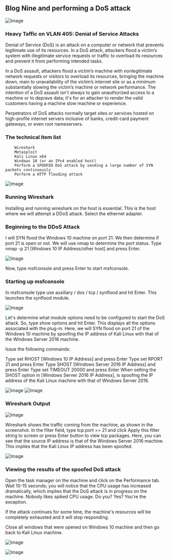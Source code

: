 ## Blog Nine and performing a DoS attack

![Image](https://themaverick.github.io/seniordesign/gifs/DDoS.gif)

### Heavy Taffic on VLAN 405: Denial of Service Attacks
Denial of Service (DoS) is an attack on a computer or network that prevents legitimate use of its resources. In a DoS attack, attackers flood a victim’s system with illegitimate service requests or traffic to overload its resources and prevent it from performing intended tasks.

In a DoS assault, attackers flood a victim’s machine with nonlegitimate network requests or visitors to overload its resources, bringing the machine down, main to unavailability of the victim’s internet site or as a minimum substantially slowing the victim’s machine or network performance. The intention of a DoS assault isn't always to gain unauthorized access to a machine or to deprave data; it's for an attacker to render the valid customers having a machine slow machine or experience.

Perpetrators of DoS attacks normally target sites or services hosted on high-profile internet servers inclusive of banks, credit-card payment gateways, or even root nameservers.

### The technical item list
```
    Wireshark
    Metasploit
    Kali Linux x64
    Windows 10 (or an IPv4 enabled host)
    Perform a SPOOFED DoS attack by sending a large number of SYN packets continuously
    Perform a HTTP flooding attack
```
 
![Image](https://i.imgur.com/CI7jNog.png)

### Running Wireshark

Installing and running wireshark on the host is essential. This is the host where we will attempt a DDoS attack. Select the ethernet adapter. 


### Beginning to the DDoS Attack

I will SYN flood the Windows 10 machine on port 21. We then determine if port 21 is open or not. We will use nmap to determine the port status. Type nmap -p 21 [Windows 10 IP Address/other host] and press Enter.


![Image](https://i.imgur.com/8ig9vNs.png)

Now, type msfconsole and press Enter to start msfconsole.

### Starting up msfconsole

In msfconsole type use auxiliary / dos / tcp / synflood and hit Enter. This launches the synflood module.

![Image](https://i.imgur.com/xNidj2h.png)

Let's determine what module options need to be configured to start the DoS attack. So, type show options and hit Enter. This displays all the options associated with the plug-in. Here, we will SYN flood on port 21 of the Windows 10 machine by spoofing the IP address of Kali Linux with that of the Windows Server 2016 machine.

Issue the following commands:

Type set RHOST [Windows 10 IP Address] and press Enter 
Type set RPORT 21 and press Enter Type SHOST [Windows Server 2016 IP Address] and press 
Enter Type set TIMEOUT 20000 and press Enter
When setting the SHOST option in [Windows Server 2016 IP Address], is spoofing the IP address of the Kali Linux machine with that of Windows Server 2016.

![Image](https://i.imgur.com/iS0JIAf.png)
![Image](https://i.imgur.com/9OIjJzY.png)

### Wireshark Output

![Image](https://i.imgur.com/q6twWTY.png)

Wireshark shows the traffic coming from the machine, as shown in the screenshot. In the filter field, type tcp.port == 21 and click Apply this filter string to screen or press Enter button to view tcp packages. Here, you can see that the source IP address is that of the Windows Server 2016 machine. This implies that the Kali Linux IP address has been spoofed.

![Image](https://i.imgur.com/f4W0IXg.png)

### Viewing the results of the spoofed DoS attack

Open the task manager on the machine and click on the Performance tab. Wait 10-15 seconds; you will notice that the CPU usage has increased dramatically, which implies that the DoS attack is in progress on the machine. Nobody likes spiked CPU usage. Do you? Yes? You're the exception.

If the attack continues for some time, the machine's resources will be completely exhausted and it will stop responding.

Close all windows that were opened on Windows 10 machine and then go back to Kali Linux machine.

![Image](https://i.imgur.com/NE6Hj7w.png)

![Image](https://i.imgur.com/yQTaAfi.png)
